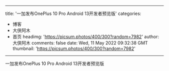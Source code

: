 
---
title: '一加发布OnePlus 10 Pro Android 13开发者预览版'
categories: 
 - 博客
 - 大侠阿木
 - 首页
headimg: 'https://picsum.photos/400/300?random=7982'
author: 大侠阿木
comments: false
date: Wed, 11 May 2022 09:32:38 GMT
thumbnail: 'https://picsum.photos/400/300?random=7982'
---

<div>   
一加发布OnePlus 10 Pro Android 13开发者预览版  
</div>
            